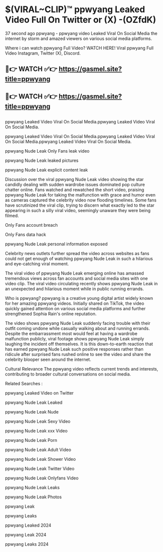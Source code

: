 # $(VIRAL~CLIP)™ ppwyang Leaked Video Full On Twitter or (X) -(OZfdK)
37 second ago ppwyang - ppwyang video Leaked Viral On Social Media the internet by storm and amazed viewers on various social media platforms.

Where i can watch ppwyang Full Video? WATCH HERE! Viral ppwyang Full Video Instagram, Twitter (X), Discord.

## 🔴👉 WATCH ✅👉 https://gasmel.site?title=ppwyang
## 🔴👉 WATCH ✅👉 https://gasmel.site?title=ppwyang
##
ppwyang Leaked Video Viral On Social Media.ppwyang Leaked Video Viral On Social Media.

ppwyang Leaked Video Viral On Social Media.ppwyang Leaked Video Viral On Social Media.ppwyang Leaked Video Viral On Social Media.

ppwyang Nude Leak Only Fans leak video

ppwyang Nude Leak leaked pictures

ppwyang Nude Leak explicit content leak

Discussion over the viral ppwyang Nude Leak video showing the star candidly dealing with sudden wardrobe issues dominated pop culture chatter online. Fans watched and rewatched the short video, praising ppwyang Nude Leak for taking the malfunction with grace and humor even as cameras captured the celebrity video now flooding timelines. Some fans have scrutinized the viral clip, trying to discern what exactly led to the star appearing in such a silly viral video, seemingly unaware they were being filmed.


Only Fans account breach

Only Fans data hack

ppwyang Nude Leak personal information exposed

Celebrity news outlets further spread the video across websites as fans could not get enough of watching ppwyang Nude Leak in such a hilarious and eye-catching viral moment.


The viral video of ppwyang Nude Leak emerging online has amassed tremendous views across fan accounts and social media sites with one video clip. The viral video circulating recently shows ppwyang Nude Leak in an unexpected and hilarious moment while in public running errands.


Who is ppwyang? ppwyang is a creative young digital artist widely known for her amazing ppwyang videos. Initially shared on TikTok, the video quickly gained attention on various social media platforms and further strengthened Sophia Rain's online reputation.

The video shows ppwyang Nude Leak suddenly facing trouble with their outfit coming undone while casually walking about and running errands. Despite the embarrassment most would feel at having a wardrobe malfunction publicly, viral footage shows ppwyang Nude Leak simply laughing the incident off themselves. It is this down-to-earth reaction that has earned ppwyang Nude Leak such positive responses rather than ridicule after surprised fans rushed online to see the video and share the celebrity blooper seen around the internet.

Cultural Relevance The ppwyang video reflects current trends and interests, contributing to broader cultural conversations on social media.

Related Searches :

ppwyang Leaked Video on Twitter

ppwyang Nude Leak Leaked

ppwyang Nude Leak Nude

ppwyang Nude Leak Sexy Video

ppwyang Nude Leak xxx Video

ppwyang Nude Leak Porn

ppwyang Nude Leak Adult Video

ppwyang Nude Leak Shower Video

ppwyang Nude Leak Twitter Video

ppwyang Nude Leak Onlyfans Video

ppwyang Nude Leak Leaks

ppwyang Nude Leak Photos

ppwyang Leak

ppwyang Leaks

ppwyang Leaked 2024

ppwyang Leak 2024

ppwyang Leaks 2024
